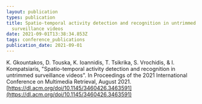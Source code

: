 ```yaml
---
layout: publication
types: publication
title: Spatio-temporal activity detection and recognition in untrimmed
  surveillance videos
date: 2021-09-01T13:38:34.853Z
tags: conference_publications
publication_date: 2021-09-01
---
```

Κ. Gkountakos, D. Touska, K. Ioannidis, T. Tsikrika, S. Vrochidis, & I. Kompatsiaris, "Spatio-temporal activity detection and recognition in untrimmed surveillance videos". In Proceedings of the 2021 International Conference on Multimedia Retrieval, August 2021. [https://dl.acm.org/doi/10.1145/3460426.3463591](https://dl.acm.org/doi/10.1145/3460426.3463591)